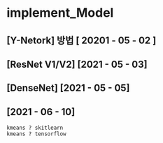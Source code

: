 # implement_Model

## [Y-Netork] 방법 [ 20201 - 05 - 02 ]
## [ResNet V1/V2] [2021 - 05 - 03]
## [DenseNet] [2021 - 05 - 05]
## [2021 - 06 - 10]   
    
    kmeans ? skitlearn
    kmeans ? tensorflow
